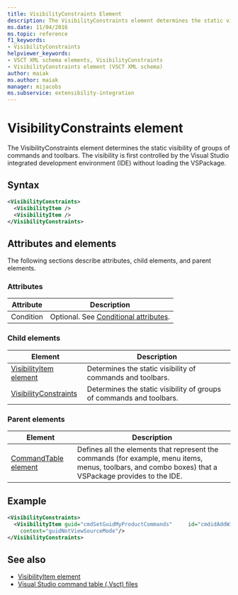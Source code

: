 ```yaml
---
title: VisibilityConstraints Element
description: The VisibilityConstraints element determines the static visibility of groups of commands and toolbars.
ms.date: 11/04/2016
ms.topic: reference
f1_keywords:
- VisibilityConstraints
helpviewer_keywords:
- VSCT XML schema elements, VisibilityConstraints
- VisibilityConstraints element (VSCT XML schema)
author: maiak
ms.author: maiak
manager: mijacobs
ms.subservice: extensibility-integration
---
```

# VisibilityConstraints element

The VisibilityConstraints element determines the static visibility of groups of commands and toolbars. The visibility is first controlled by the Visual Studio integrated development environment (IDE) without loading the VSPackage.

## Syntax

```xml
<VisibilityConstraints>
  <VisibilityItem />
  <VisibilityItem />
</VisibilityConstraints>
```

## Attributes and elements
 The following sections describe attributes, child elements, and parent elements.

### Attributes

|Attribute|Description|
|---------------|-----------------|
|Condition|Optional. See [Conditional attributes](../extensibility/vsct-xml-schema-conditional-attributes.md).|

### Child elements

|Element|Description|
|-------------|-----------------|
|[VisibilityItem element](../extensibility/visibilityitem-element.md)|Determines the static visibility of commands and toolbars.|
|[VisibilityConstraints](../extensibility/visibilityconstraints-element.md)|Determines the static visibility of groups of commands and toolbars.|

### Parent elements

|Element|Description|
|-------------|-----------------|
|[CommandTable element](../extensibility/commandtable-element.md)|Defines all the elements that represent the commands (for example, menu items, menus, toolbars, and combo boxes) that a VSPackage provides to the IDE.|

## Example

```xml
<VisibilityConstraints>
  <VisibilityItem guid="cmdSetGuidMyProductCommands"     id="cmdidAddWidget"
    context="guidNotViewSourceMode"/>
</VisibilityConstraints>
```

## See also
- [VisibilityItem element](../extensibility/visibilityitem-element.md)
- [Visual Studio command table (.Vsct) files](../extensibility/internals/visual-studio-command-table-dot-vsct-files.md)

